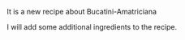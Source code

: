 It is a new recipe about Bucatini-Amatriciana

I will add some additional ingredients to the recipe.
